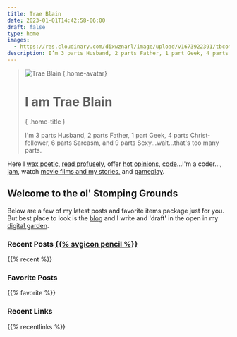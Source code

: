 ```yaml
---
title: Trae Blain
date: 2023-01-01T14:42:58-06:00
draft: false
type: home
images:
  - https://res.cloudinary.com/dixwznarl/image/upload/v1673922391/tbcom/tblain-background.jpg
description: I’m 3 parts Husband, 2 parts Father, 1 part Geek, 4 parts Christ-follower, 6 parts Sarcasm, and 9 parts Sexy…wait…that’s too many parts.
---
```


<blockquote>

![Trae Blain](https://res.cloudinary.com/dixwznarl/image/upload/v1673578716/tbcom/avatar.svg)
{.home-avatar}

# I am Trae Blain
{ .home-title }

I'm 3 parts Husband, 2 parts Father, 1 part Geek, 4 parts Christ-follower, 6 parts Sarcasm, and 9 parts Sexy...wait...that's too many parts.

</blockquote>

Here I [wax poetic](/blog/), [read profusely](/about/#reading), offer [hot](https://twitter.com/traeblain) [opinions](https://social.lol/@trae), [code](https://github.com/traeblain)...I'm a coder..., [jam](https://www.last.fm/user/tblain), watch [movie films and my stories,](https://trakt.tv/users/traeblain) and [gameplay](https://rawg.io/@g0thar).

## Welcome to the ol' Stomping Grounds

Below are a few of my latest posts and favorite items package just for you.  But best place to look is the [blog](/blog/) and I write and 'draft' in the open in my [digital garden](/notebook/).

### Recent Posts [{{% svgicon pencil %}}](/blog/ "Link to Blog")

{{% recent %}}

### Favorite Posts

{{% favorite %}}

### Recent Links

{{% recentlinks %}}

